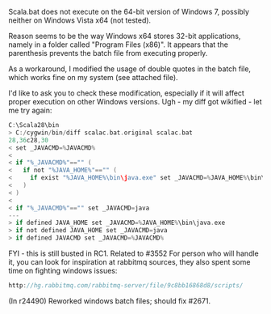 Scala.bat does not execute on the 64-bit version of Windows 7, possibly neither on Windows Vista x64 (not tested).

Reason seems to be the way Windows x64 stores 32-bit applications, namely in a folder called "Program Files (x86)". It appears that the parenthesis prevents the batch file from executing properly.

As a workaround, I modified the usage of double quotes in the batch file, which works fine on my system (see attached file).

I'd like to ask you to check these modification, especially if it will affect proper execution on other Windows versions.
Ugh - my diff got wikified - let me try again:

```scala
C:\Scala28\bin
> C:/cygwin/bin/diff scalac.bat.original scalac.bat
28,36c28,30
< set _JAVACMD=%JAVACMD%
<
< if "%_JAVACMD%"=="" (
<   if not "%JAVA_HOME%"=="" (
<     if exist "%JAVA_HOME%\bin\java.exe" set _JAVACMD=%JAVA_HOME%\bin\java.exe
<   )
< )
<
< if "%_JAVACMD%"=="" set _JAVACMD=java
---
> if defined JAVA_HOME set _JAVACMD=%JAVA_HOME%\bin\java.exe
> if not defined JAVA_HOME set _JAVACMD=java
> if defined JAVACMD set _JAVACMD=%JAVACMD%
```
FYI - this is still busted in RC1.
Related to #3552
For person who will handle it, you can look for inspiration at rabbitmq sources, they also spent some time on fighting windows issues:
```scala
http://hg.rabbitmq.com/rabbitmq-server/file/9c8bb16868d8/scripts/
```
(In r24490) Reworked windows batch files; should fix #2671.
